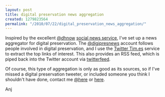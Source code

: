 ```yaml
---
layout: post
title: digital preservation news aggregation
created: 1279823564
permalink: "/2010/07/22/digital_preservation_news_aggregation/"
---
```

Inspired by the excellent <a href="http://twitter.com/dhnow">@dhnow</a> <a href="http://digitalhumanitiesnow.org/about/">social news service</a>, I've set up a news aggregator for digital preservation. The <a href="http://twitter.com/digipresnews">@digipresnews</a> account follows people involved in digital preservation, and I use the <a href="http://twittertim.es/digipresnews">Twitter Tim.es</a> service to extract the top links of interest. This also provides an RSS feed, which is piped back into the Twitter account via <a href="http://twitterfeed.com/">twitterfeed</a>.

Of course, this type of aggregation is only as good as its sources, so if I've missed a digital preservation tweeter, or included someone you think I shouldn't have done, contact me <a href="http://twitter.com/lovelycode">@here</a> or <a href="/contact">here</a>.

Anj
